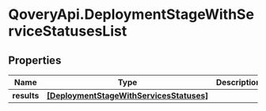 # QoveryApi.DeploymentStageWithServiceStatusesList

## Properties

Name | Type | Description | Notes
------------ | ------------- | ------------- | -------------
**results** | [**[DeploymentStageWithServicesStatuses]**](DeploymentStageWithServicesStatuses.md) |  | [optional] 


